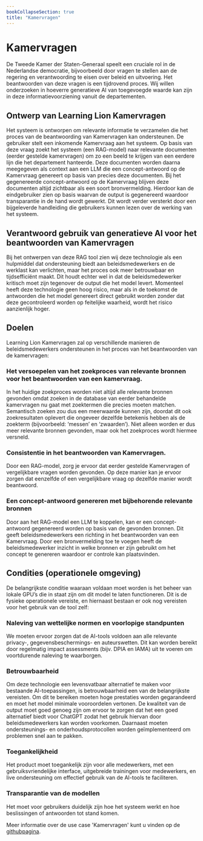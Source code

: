 ```yaml
---
bookCollapseSection: true
title: "Kamervragen"
---
```


# Kamervragen

De Tweede Kamer der Staten-Generaal speelt een cruciale rol in de Nederlandse democratie, bijvoorbeeld door vragen te stellen aan de regering en verantwoording te eisen over beleid en uitvoering. 
Het beantwoorden van deze vragen is een tijdrovend proces. Wij willen onderzoeken in hoeverre generatieve AI van toegevoegde waarde kan zijn in deze informatievoorziening vanuit de departementen.

## Ontwerp van Learning Lion Kamervragen
Het systeem is ontworpen om relevante informatie te verzamelen die het proces van de beantwoording van Kamervragen kan ondersteunen. De gebruiker stelt een inkomende Kamervraag aan het systeem. Op basis van deze vraag zoekt het systeem (een RAG-model) naar relevante documenten (eerder gestelde kamervragen) om zo een beeld te krijgen van een eerdere lijn die het departement hanteerde. Deze documenten worden daarna meegegeven als context aan een LLM die een concept-antwoord op de Kamervraag genereert op basis van precies deze documenten. Bij het gegenereerde concept-antwoord op de Kamervraag blijven deze documenten altijd zichtbaar als een soort bronvermelding. Hierdoor kan de eindgebruiker zien op basis waarvan de output is gegenereerd waardoor transparantie in de hand wordt gewerkt. Dit wordt verder versterkt door een bijgeleverde handleiding die gebruikers kunnen lezen over de werking van het systeem.

## Verantwoord gebruik van generatieve AI voor het beantwoorden van Kamervragen
Bij het ontwerpen van deze RAG tool zien wij deze technologie als een hulpmiddel dat ondersteuning biedt aan beleidsmedewerkers en de werklast kan verlichten, maar het proces ook meer betrouwbaar en tijdsefficiënt maakt. Dit houdt echter wel in dat de beleidsmedewerker kritisch moet zijn tegenover de output die het model levert. Momenteel heeft deze technologie geen hoog risico, maar als in de toekomst de antwoorden die het model genereert direct gebruikt worden zonder dat deze gecontroleerd worden op feitelijke waarheid, wordt het risico aanzienlijk hoger. 

## Doelen 
Learning Lion Kamervragen zal op verschillende manieren de beleidsmedewerkers ondersteunen in het proces van het beantwoorden van de kamervragen:

### Het versoepelen van het zoekproces van relevante bronnen voor het beantwoorden van een kamervraag. 
In het huidige zoekproces worden niet altijd alle relevante bronnen gevonden omdat zoeken in de database van eerder behandelde kamervragen nu gaat met zoektermen die precies moeten matchen. Semantisch zoeken zou dus een meerwaarde kunnen zijn, doordat dit ook zoekresultaten oplevert die ongeveer dezelfde betekenis hebben als de zoekterm (bijvoorbeeld: ‘messen’ en ‘zwaarden’). Niet alleen worden er dus meer relevante bronnen gevonden, maar ook het zoekproces wordt hiermee versneld. 
### Consistentie in het beantwoorden van Kamervragen.
Door een RAG-model, zorg je ervoor dat eerder gestelde Kamervragen of vergelijkbare vragen worden gevonden. Op deze manier kan je ervoor zorgen dat eenzelfde of een vergelijkbare vraag op dezelfde manier wordt beantwoord.
### Een concept-antwoord genereren met bijbehorende relevante bronnen
Door aan het RAG-model een LLM te koppelen, kan er een concept-antwoord gegenereerd worden op basis van de gevonden bronnen. Dit geeft beleidsmedewerkers een richting in het beantwoorden van een Kamervraag. Door een bronvermelding toe te voegen heeft de beleidsmedewerker inzicht in welke bronnen er zijn gebruikt om het concept te genereren waardoor er controle kan plaatsvinden. 

## Condities (operationele omgeving)
De belangrijkste conditie waaraan voldaan moet worden is het beheer van lokale GPU’s die in staat zijn om dit model te laten functioneren. Dit is de fysieke operationele vereiste, en hiernaast bestaan er ook nog vereisten voor het gebruik van de tool zelf:

### Naleving van wettelijke normen en voorlopige standpunten
We moeten ervoor zorgen dat de AI-tools voldoen aan alle relevante privacy-, gegevensbeschermings- en auteurswetten. Dit kan worden bereikt door regelmatig impact assessments (bijv. DPIA en IAMA) uit te voeren om voortdurende naleving te waarborgen.
### Betrouwbaarheid
Om deze technologie een levensvatbaar alternatief te maken voor bestaande AI-toepassingen, is betrouwbaarheid een van de belangrijkste vereisten. Om dit te bereiken moeten hoge prestaties worden gegarandeerd en moet het model minimale vooroordelen vertonen. De kwaliteit van de output moet goed genoeg zijn om ervoor te zorgen dat het een goed alternatief biedt voor ChatGPT zodat het gebruik hiervan door beleidsmedewerkers kan worden voorkomen. Daarnaast moeten ondersteunings- en onderhoudsprotocollen worden geïmplementeerd om problemen snel aan te pakken.
### Toegankelijkheid
Het product moet toegankelijk zijn voor alle medewerkers, met een gebruiksvriendelijke interface, uitgebreide trainingen voor medewerkers, en live ondersteuning om effectief gebruik van de AI-tools te faciliteren.
### Transparantie van de modellen
Het moet voor gebruikers duidelijk zijn hoe het systeem werkt en hoe beslissingen of antwoorden tot stand komen. 

Meer informatie over de use case 'Kamervragen' kunt u vinden op de [githubpagina](https://github.com/SSC-ICT-Innovatie/LearningLion-kamervragen).
